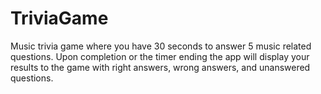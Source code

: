 # TriviaGame
Music trivia game where you have 30 seconds to answer 5 music related questions. 
Upon completion or the timer ending the app will display your results to the game with right answers, wrong answers, and unanswered questions.
